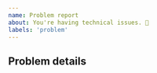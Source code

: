 ```yaml
---
name: Problem report
about: You're having technical issues. 🐞
labels: 'problem'
---
```


<!-- Please use the following problem report template -->

## Problem details

<!--

What went wrong and what should have happened?

Include which system you are using (Windows, MacOS, Linux distro) and system specifications (Storage available, RAM memory available, etc.)

-->
